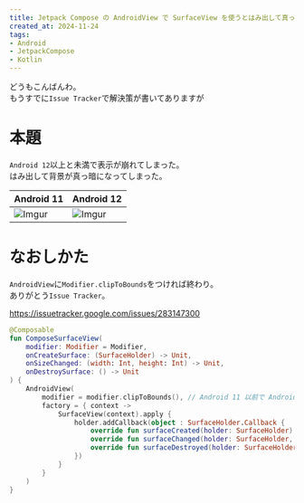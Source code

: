 ```yaml
---
title: Jetpack Compose の AndroidView で SurfaceView を使うとはみ出して真っ暗になる
created_at: 2024-11-24
tags:
- Android
- JetpackCompose
- Kotlin
---
```


どうもこんばんわ。  
もうすでに`Issue Tracker`で解決策が書いてありますが

# 本題
`Android 12`以上と未満で表示が崩れてしまった。  
はみ出して背景が真っ暗になってしまった。

| Android 11                                | Android 12                                |
|-------------------------------------------|-------------------------------------------|
| ![Imgur](https://i.imgur.com/bi4Jjun.png) | ![Imgur](https://i.imgur.com/rkL6Kxm.png) |

# なおしかた
`AndroidView`に`Modifier.clipToBounds`をつければ終わり。  
ありがとう`Issue Tracker`。

https://issuetracker.google.com/issues/283147300

```kotlin
@Composable
fun ComposeSurfaceView(
    modifier: Modifier = Modifier,
    onCreateSurface: (SurfaceHolder) -> Unit,
    onSizeChanged: (width: Int, height: Int) -> Unit,
    onDestroySurface: () -> Unit
) {
    AndroidView(
        modifier = modifier.clipToBounds(), // Android 11 以前で AndroidView + SurfaceView すると背景が真っ暗になるので必要
        factory = { context ->
            SurfaceView(context).apply {
                holder.addCallback(object : SurfaceHolder.Callback {
                    override fun surfaceCreated(holder: SurfaceHolder) = onCreateSurface(holder)
                    override fun surfaceChanged(holder: SurfaceHolder, format: Int, width: Int, height: Int) = onSizeChanged(width, height)
                    override fun surfaceDestroyed(holder: SurfaceHolder) = onDestroySurface()
                })
            }
        }
    )
}
```